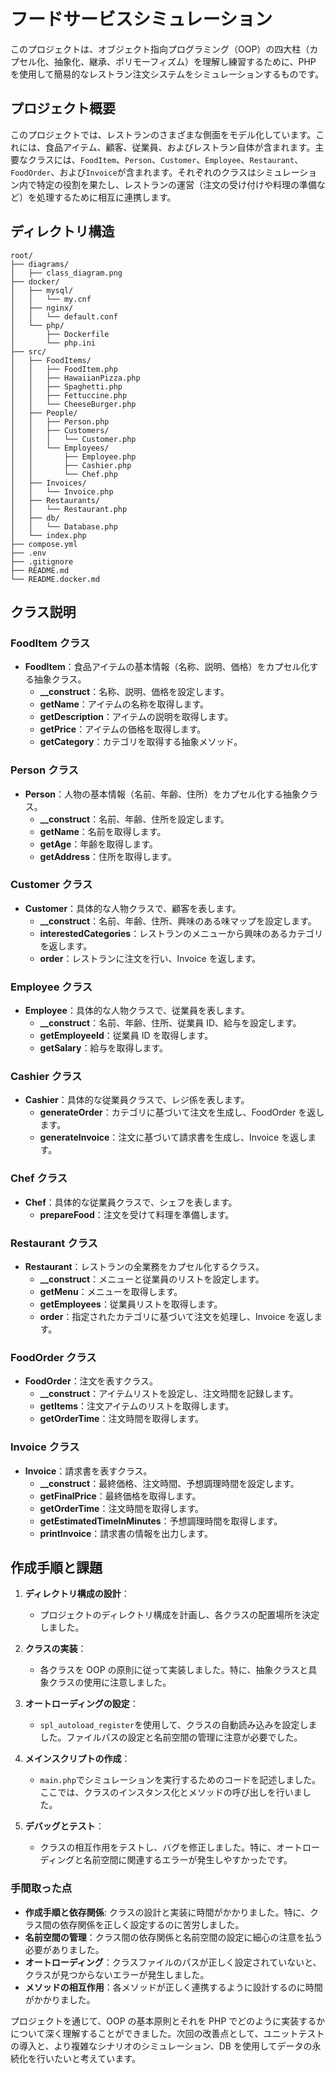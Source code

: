 # フードサービスシミュレーション

このプロジェクトは、オブジェクト指向プログラミング（OOP）の四大柱（カプセル化、抽象化、継承、ポリモーフィズム）を理解し練習するために、PHP を使用して簡易的なレストラン注文システムをシミュレーションするものです。

## プロジェクト概要

このプロジェクトでは、レストランのさまざまな側面をモデル化しています。これには、食品アイテム、顧客、従業員、およびレストラン自体が含まれます。主要なクラスには、`FoodItem`、`Person`、`Customer`、`Employee`、`Restaurant`、`FoodOrder`、および`Invoice`が含まれます。それぞれのクラスはシミュレーション内で特定の役割を果たし、レストランの運営（注文の受け付けや料理の準備など）を処理するために相互に連携します。

## ディレクトリ構造

```
root/
├── diagrams/
│   ├── class_diagram.png
├── docker/
│   ├── mysql/
│   │   └── my.cnf
│   ├── nginx/
│   │   └── default.conf
│   └── php/
│       ├── Dockerfile
│       └── php.ini
├── src/
│   ├── FoodItems/
│   │   ├── FoodItem.php
│   │   ├── HawaiianPizza.php
│   │   ├── Spaghetti.php
│   │   ├── Fettuccine.php
│   │   └── CheeseBurger.php
│   ├── People/
│   │   ├── Person.php
│   │   ├── Customers/
│   │   │   └── Customer.php
│   │   └── Employees/
│   │       ├── Employee.php
│   │       ├── Cashier.php
│   │       └── Chef.php
│   ├── Invoices/
│   │   └── Invoice.php
│   ├── Restaurants/
│   │   └── Restaurant.php
│   ├── db/
│   │   └── Database.php
│   └── index.php
├── compose.yml
├── .env
├── .gitignore
├── README.md
└── README.docker.md

```

## クラス説明

### FoodItem クラス

- **FoodItem**：食品アイテムの基本情報（名称、説明、価格）をカプセル化する抽象クラス。
  - **\_\_construct**：名称、説明、価格を設定します。
  - **getName**：アイテムの名称を取得します。
  - **getDescription**：アイテムの説明を取得します。
  - **getPrice**：アイテムの価格を取得します。
  - **getCategory**：カテゴリを取得する抽象メソッド。

### Person クラス

- **Person**：人物の基本情報（名前、年齢、住所）をカプセル化する抽象クラス。
  - **\_\_construct**：名前、年齢、住所を設定します。
  - **getName**：名前を取得します。
  - **getAge**：年齢を取得します。
  - **getAddress**：住所を取得します。

### Customer クラス

- **Customer**：具体的な人物クラスで、顧客を表します。
  - **\_\_construct**：名前、年齢、住所、興味のある味マップを設定します。
  - **interestedCategories**：レストランのメニューから興味のあるカテゴリを返します。
  - **order**：レストランに注文を行い、Invoice を返します。

### Employee クラス

- **Employee**：具体的な人物クラスで、従業員を表します。
  - **\_\_construct**：名前、年齢、住所、従業員 ID、給与を設定します。
  - **getEmployeeId**：従業員 ID を取得します。
  - **getSalary**：給与を取得します。

### Cashier クラス

- **Cashier**：具体的な従業員クラスで、レジ係を表します。
  - **generateOrder**：カテゴリに基づいて注文を生成し、FoodOrder を返します。
  - **generateInvoice**：注文に基づいて請求書を生成し、Invoice を返します。

### Chef クラス

- **Chef**：具体的な従業員クラスで、シェフを表します。
  - **prepareFood**：注文を受けて料理を準備します。

### Restaurant クラス

- **Restaurant**：レストランの全業務をカプセル化するクラス。
  - **\_\_construct**：メニューと従業員のリストを設定します。
  - **getMenu**：メニューを取得します。
  - **getEmployees**：従業員リストを取得します。
  - **order**：指定されたカテゴリに基づいて注文を処理し、Invoice を返します。

### FoodOrder クラス

- **FoodOrder**：注文を表すクラス。
  - **\_\_construct**：アイテムリストを設定し、注文時間を記録します。
  - **getItems**：注文アイテムのリストを取得します。
  - **getOrderTime**：注文時間を取得します。

### Invoice クラス

- **Invoice**：請求書を表すクラス。
  - **\_\_construct**：最終価格、注文時間、予想調理時間を設定します。
  - **getFinalPrice**：最終価格を取得します。
  - **getOrderTime**：注文時間を取得します。
  - **getEstimatedTimeInMinutes**：予想調理時間を取得します。
  - **printInvoice**：請求書の情報を出力します。

## 作成手順と課題

1. **ディレクトリ構成の設計**：

   - プロジェクトのディレクトリ構成を計画し、各クラスの配置場所を決定しました。

2. **クラスの実装**：

   - 各クラスを OOP の原則に従って実装しました。特に、抽象クラスと具象クラスの使用に注意しました。

3. **オートローディングの設定**：

   - `spl_autoload_register`を使用して、クラスの自動読み込みを設定しました。ファイルパスの設定と名前空間の管理に注意が必要でした。

4. **メインスクリプトの作成**：

   - `main.php`でシミュレーションを実行するためのコードを記述しました。ここでは、クラスのインスタンス化とメソッドの呼び出しを行いました。

5. **デバッグとテスト**：
   - クラスの相互作用をテストし、バグを修正しました。特に、オートローディングと名前空間に関連するエラーが発生しやすかったです。

### 手間取った点

- **作成手順と依存関係**: クラスの設計と実装に時間がかかりました。特に、クラス間の依存関係を正しく設定するのに苦労しました。
- **名前空間の管理**：クラス間の依存関係と名前空間の設定に細心の注意を払う必要がありました。
- **オートローディング**：クラスファイルのパスが正しく設定されていないと、クラスが見つからないエラーが発生しました。
- **メソッドの相互作用**：各メソッドが正しく連携するように設計するのに時間がかかりました。

プロジェクトを通じて、OOP の基本原則とそれを PHP でどのように実装するかについて深く理解することができました。次回の改善点として、ユニットテストの導入と、より複雑なシナリオのシミュレーション、DB を使用してデータの永続化を行いたいと考えています。
